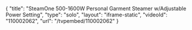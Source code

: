 {
    "title": "SteamOne 500-1600W Personal Garment Steamer w\/Adjustable Power Setting",
    "type": "solo",
    "layout": "iframe-static",
    "videoId": "110002062",
    "url": "\/tvpembed\/110002062"
}
